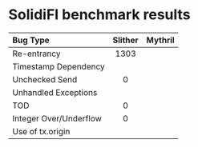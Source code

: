 # SolidiFI benchmark results


| Bug Type               | Slither  | Mythril  |
| :--------------------- | :------: | :------- |
| Re-entrancy            | 1303     |          |
| Timestamp Dependency   |          |          |
| Unchecked Send         | 0        |          |
| Unhandled Exceptions   |          |          |
| TOD                    | 0        |          |
| Integer Over/Underflow | 0        |          |
| Use of tx.origin       |          |          |


